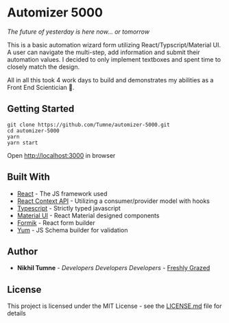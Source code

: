 # Automizer 5000

_The future of yesterday is here now... or tomorrow_

This is a basic automation wizard form utilizing React/Typscript/Material UI. A user can navigate the multi-step, add information and submit their automation values. I decided to only implement textboxes and spent time to closely match the design.

All in all this took 4 work days to build and demonstrates my abilities as a Front End Scientician 🚀.

## Getting Started

```
git clone https://github.com/Tumne/automizer-5000.git
cd automizer-5000
yarn
yarn start
```

Open [http://localhost:3000](http://localhost:3000) in browser

## Built With

- [React](https://reactjs.org/) - The JS framework used
- [React Context API](https://reactjs.org/docs/context.html) - Utilizing a consumer/provider model with hooks
- [Typescript](https://www.typescriptlang.org/) - Strictly typed javascript
- [Material UI](https://material-ui.com/) - React Material designed components
- [Formik](https://formik.org/) - React form builder
- [Yum](https://github.com/jquense/yup) - JS Schema builder for validation

## Author

- **Nikhil Tumne** - _Developers Developers Developers_ - [Freshly Grazed](http://freshlygrazed.com/)

## License

This project is licensed under the MIT License - see the [LICENSE.md](https://www.mit.edu/~amini/LICENSE.md) file for details

